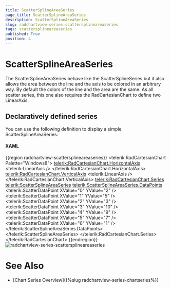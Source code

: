 ```yaml
---
title: ScatterSplineAreaSeries
page_title: ScatterSplineAreaSeries
description: ScatterSplineAreaSeries
slug: radchartview-series-scattersplineareaseries
tags: scattersplineareaseries
published: True
position: 4
---
```


# ScatterSplineAreaSeries

The ScatterSplineAreaSeries behave like the ScatterSplineSeries but it also allows the area between the line and the axis to be colored in an arbitrary way. By default the colors of the line and the area are the same. As all scatter series, this one also requires the RadCartesianChart to define two LinearAxis.

## Declaratively defined series

You can use the following definition to display a simple ScatterSplineAreaSeries:

#### XAML
{{region radchartview-scattersplineareaseries}}
	<telerik:RadCartesianChart Palette="Windows8">
	<telerik:RadCartesianChart.HorizontalAxis>
		<telerik:LinearAxis />
	</telerik:RadCartesianChart.HorizontalAxis>
	<telerik:RadCartesianChart.VerticalAxis>
		<telerik:LinearAxis />
	</telerik:RadCartesianChart.VerticalAxis>
	<telerik:RadCartesianChart.Series>
		<telerik:ScatterSplineAreaSeries>
			<telerik:ScatterSplineAreaSeries.DataPoints>
				<telerik:ScatterDataPoint XValue="0" YValue="2" />
				<telerik:ScatterDataPoint XValue="1" YValue="5" />
				<telerik:ScatterDataPoint XValue="2" YValue="3" />
				<telerik:ScatterDataPoint XValue="3" YValue="10" />
				<telerik:ScatterDataPoint XValue="4" YValue="9" />
				<telerik:ScatterDataPoint XValue="5" YValue="7" />
				<telerik:ScatterDataPoint XValue="6" YValue="1" />
			</telerik:ScatterSplineAreaSeries.DataPoints>
		</telerik:ScatterSplineAreaSeries>
	</telerik:RadCartesianChart.Series>
	</telerik:RadCartesianChart>
{{endregion}}
![radchartview-series-scattersplineareaseries](images/radchartview-series-scattersplineareaseries.png)

# See Also
 * [Chart Series Overview]({%slug radchartview-series-chartseries%})
